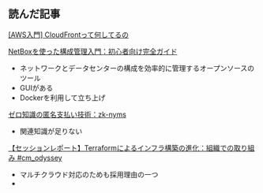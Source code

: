 ## 読んだ記事
[[AWS入門] CloudFrontって何してるの](https://qiita.com/taka_2525/items/565d86f08f7220ed15de)

[NetBoxを使った構成管理入門：初心者向け完全ガイド](https://qiita.com/md-watanabe/items/9b0ecbad446a1aa321b9)
- ネットワークとデータセンターの構成を効率的に管理するオープンソースのツール
- GUIがある
- Dockerを利用して立ち上げ

[ゼロ知識の匿名支払い技術：zk-nyms](https://qiita.com/pseudonym2/items/042580c8e7c6d36de4ff)
- 関連知識が足りない

[【セッションレポート】Terraformによるインフラ構築の進化：組織での取り組み #cm_odyssey](https://dev.classmethod.jp/articles/terraform-organization-cm_odyssey/)
- マルチクラウド対応のためも採用理由の一つ
- 
